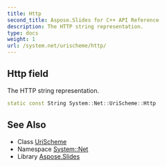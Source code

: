 ```yaml
---
title: Http
second_title: Aspose.Slides for C++ API Reference
description: The HTTP string representation.
type: docs
weight: 1
url: /system.net/urischeme/http/
---
```

## Http field


The HTTP string representation.

```cpp
static const String System::Net::UriScheme::Http
```

## See Also

* Class [UriScheme](../)
* Namespace [System::Net](../../)
* Library [Aspose.Slides](../../../)